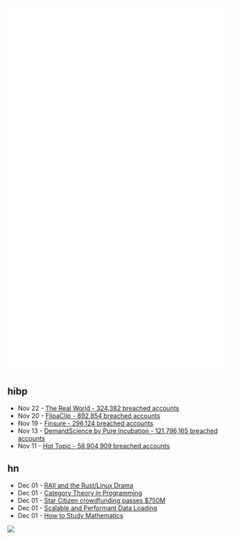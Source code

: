 ![Metrics](https://raw.githubusercontent.com/phixion/phixion/master/metrics.svg)

## hibp

<!--
for https://github.com/phixion/phixion/blob/main/.github/workflows/feeds.yml
-->
<!--START_SECTION:haveibeenpwnd-->
- Nov 22 - [The Real World - 324,382 breached accounts](https://haveibeenpwned.com/PwnedWebsites#TheRealWorld)
- Nov 20 - [FlipaClip - 892,854 breached accounts](https://haveibeenpwned.com/PwnedWebsites#FlipaClip)
- Nov 19 - [Finsure - 296,124 breached accounts](https://haveibeenpwned.com/PwnedWebsites#Finsure)
- Nov 13 - [DemandScience by Pure Incubation - 121,796,165 breached accounts](https://haveibeenpwned.com/PwnedWebsites#DemandScience)
- Nov 11 - [Hot Topic - 56,904,909 breached accounts](https://haveibeenpwned.com/PwnedWebsites#HotTopic)
<!--END_SECTION:haveibeenpwnd-->

## hn

<!--
for https://github.com/phixion/phixion/blob/main/.github/workflows/feeds.yml
-->
<!--START_SECTION:hn-->
- Dec 01 - [RAII and the Rust/Linux Drama](https://kristoff.it/blog/raii-rust-linux/)
- Dec 01 - [Category Theory in Programming](https://docs.racket-lang.org/ctp/index.html)
- Dec 01 - [Star Citizen crowdfunding passes $750M](https://robertsspaceindustries.com/funding-goals)
- Dec 01 - [Scalable and Performant Data Loading](https://ai.meta.com/blog/spdl-faster-ai-model-training-with-thread-based-data-loading-reality-labs/?_fb_noscript=1)
- Dec 01 - [How to Study Mathematics](https://www.math.uh.edu/~dblecher/pf2.html)
<!--END_SECTION:hn-->

<!--
for https://yhype.me
-->
![](https://hit.yhype.me/github/profile?user_id=13013670)
